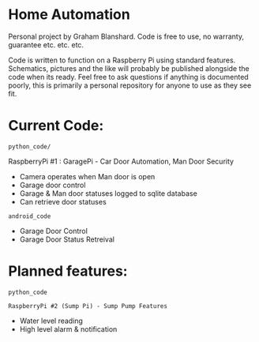 Home Automation
=====

Personal project by Graham Blanshard. Code is free to use, no warranty, guarantee etc. etc. etc.

Code is written to function on a Raspberry Pi using standard features. Schematics, pictures and the like will probably be published alongside the code when its ready. Feel free to ask questions if anything is documented poorly, this is primarily a personal repository for anyone to use as they see fit.

Current Code:
=====
`python_code/`

RaspberryPi #1 : GaragePi - Car Door Automation, Man Door Security

* Camera operates when Man door is open
* Garage door control
* Garage & Man door statuses logged to sqlite database
* Can retrieve door statuses

`android_code`

* Garage Door Control
* Garage Door Status Retreival

Planned features:
=====
`python_code`

`RaspberryPi #2 (Sump Pi) - Sump Pump Features`

* Water level reading
* High level alarm & notification
